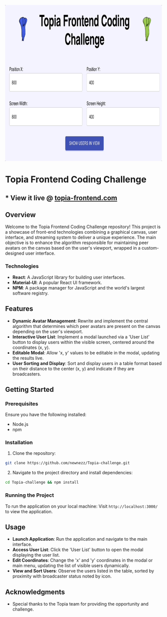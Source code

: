 <p align="center">
    <img src="topia-readme.gif" height="500">
</p>

# Topia Frontend Coding Challenge
## * View it live @ [topia-frontend.com](https://topia-frontend.com)

## Overview

Welcome to the Topia Frontend Coding Challenge repository! This project is a showcase of front-end technologies combining a graphical canvas, user interface, and streaming system to deliver a unique experience. The main objective is to enhance the algorithm responsible for maintaining peer avatars on the canvas based on the user's viewport, wrapped in a custom-designed user interface.

### Technologies
- **React**: A JavaScript library for building user interfaces.
- **Material-UI**: A popular React UI framework.
- **NPM**: A package manager for JavaScript and the world's largest software registry.

## Features

- **Dynamic Avatar Management**: Rewrite and implement the central algorithm that determines which peer avatars are present on the canvas depending on the user's viewport.
- **Interactive User List**: Implement a modal launched via a 'User List' button to display users within the visible screen, centered around the coordinates (x, y).
- **Editable Modal**: Allow 'x, y' values to be editable in the modal, updating the results live.
- **User Sorting and Display**: Sort and display users in a table format based on their distance to the center (x, y) and indicate if they are broadcasters.

## Getting Started

### Prerequisites
Ensure you have the following installed:
- Node.js
- npm

### Installation
1. Clone the repository:
```sh 
git clone https://github.com/newnezz/Topia-challenge.git
```
2. Navigate to the project directory and install dependencies:
```sh
cd Topia-challenge && npm install
```

### Running the Project
To run the application on your local machine:
Visit `http://localhost:3000/` to view the application.

## Usage

- **Launch Application**: Run the application and navigate to the main interface.
- **Access User List**: Click the 'User List' button to open the modal displaying the user list.
- **Edit Coordinates**: Change the 'x' and 'y' coordinates in the modal or main menu, updating the list of visible users dynamically.
- **View and Sort Users**: Observe the users listed in the table, sorted by proximity with broadcaster status noted by icon.

## Acknowledgments
- Special thanks to the Topia team for providing the opportunity and challenge.
